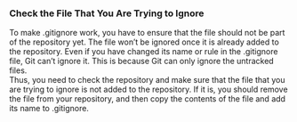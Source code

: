 ### Check the File That You Are Trying to Ignore  
To make .gitignore work, you have to ensure that the file should not be part of the repository yet. The file won’t be ignored once it is already added to the repository. Even if you have changed its name or rule in the .gitignore file, Git can’t ignore it. This is because Git can only ignore the untracked files.  
Thus, you need to check the repository and make sure that the file that you are trying to ignore is not added to the repository. If it is, you should remove the file from your repository, and then copy the contents of the file and add its name to .gitignore.
